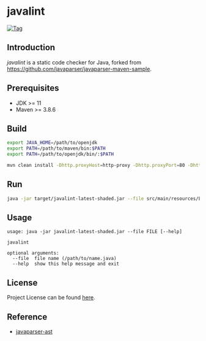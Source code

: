 # javalint

[![Tag](https://img.shields.io/github/tag/devops-lintflow/javalint.svg)](https://github.com/devops-lintflow/javalint/tags)



## Introduction

*javalint* is a static code checker for Java, forked from https://github.com/javaparser/javaparser-maven-sample.



## Prerequisites

- JDK >= 11
- Maven >= 3.8.6



## Build

```bash
export JAVA_HOME=/path/to/openjdk
export PATH=/path/to/maven/bin:$PATH
export PATH=/path/to/openjdk/bin/:$PATH

mvn clean install -Dhttp.proxyHost=http-proxy -Dhttp.proxyPort=80 -Dhttps.proxyHost=https-proxy -Dhttps.proxyPort=80
```



## Run

```bash
java -jar target/javalint-latest-shaded.jar --file src/main/resources/Loop.java
```



## Usage

```
usage: java -jar javalint-latest-shaded.jar --file FILE [--help]

javalint

optional arguments:
  --file  file name (/path/to/name.java)
  --help  show this help message and exit
```



## License

Project License can be found [here](LICENSE).



## Reference

- [javaparser-ast](https://www.javadoc.io/doc/com.github.javaparser/javaparser-core/latest/index.html)
